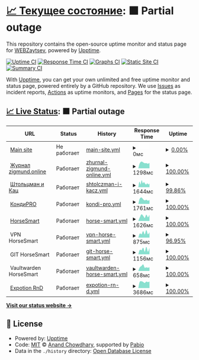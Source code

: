 # [📈 Текущее состояние](https://up.zaitsv.dev): <!--live status--> **🟧 Partial outage**

This repository contains the open-source uptime monitor and status page for [WEBZaytsev](https://webzaytsev.ru), powered by [Upptime](https://github.com/upptime/upptime).

[![Uptime CI](https://github.com/WEBzaytsev/upptime/workflows/Uptime%20CI/badge.svg)](https://github.com/WEBzaytsev/upptime/actions?query=workflow%3A%22Uptime+CI%22)
[![Response Time CI](https://github.com/WEBzaytsev/upptime/workflows/Response%20Time%20CI/badge.svg)](https://github.com/WEBzaytsev/upptime/actions?query=workflow%3A%22Response+Time+CI%22)
[![Graphs CI](https://github.com/WEBzaytsev/upptime/workflows/Graphs%20CI/badge.svg)](https://github.com/WEBzaytsev/upptime/actions?query=workflow%3A%22Graphs+CI%22)
[![Static Site CI](https://github.com/WEBzaytsev/upptime/workflows/Static%20Site%20CI/badge.svg)](https://github.com/WEBzaytsev/upptime/actions?query=workflow%3A%22Static+Site+CI%22)
[![Summary CI](https://github.com/WEBzaytsev/upptime/workflows/Summary%20CI/badge.svg)](https://github.com/WEBzaytsev/upptime/actions?query=workflow%3A%22Summary+CI%22)

With [Upptime](https://upptime.js.org), you can get your own unlimited and free uptime monitor and status page, powered entirely by a GitHub repository. We use [Issues](https://github.com/WEBzaytsev/upptime/issues) as incident reports, [Actions](https://github.com/WEBzaytsev/upptime/actions) as uptime monitors, and [Pages](https://up.zaitsv.dev) for the status page.

## [📈 Live Status](https://demo.upptime.js.org): <!--live status--> **🟧 Partial outage**

<!--start: status pages-->
<!-- This summary is generated by Upptime (https://github.com/upptime/upptime) -->
<!-- Do not edit this manually, your changes will be overwritten -->
<!-- prettier-ignore -->
| URL | Status | History | Response Time | Uptime |
| --- | ------ | ------- | ------------- | ------ |
| <img alt="" src="https://icons.duckduckgo.com/ip3/webzaytsev.ru.ico" height="13"> [Main site](https://webzaytsev.ru) | Не работает | [main-site.yml](https://github.com/WEBzaytsev/upptime/commits/HEAD/history/main-site.yml) | <details><summary><img alt="Response time graph" src="./graphs/main-site/response-time-week.png" height="20"> 0мс</summary><br><a href="https://up.zaitsv.dev/history/main-site"><img alt="Response time 1557" src="https://img.shields.io/endpoint?url=https%3A%2F%2Fraw.githubusercontent.com%2FWEBzaytsev%2Fupptime%2FHEAD%2Fapi%2Fmain-site%2Fresponse-time.json"></a><br><a href="https://up.zaitsv.dev/history/main-site"><img alt="24-hour response time 0" src="https://img.shields.io/endpoint?url=https%3A%2F%2Fraw.githubusercontent.com%2FWEBzaytsev%2Fupptime%2FHEAD%2Fapi%2Fmain-site%2Fresponse-time-day.json"></a><br><a href="https://up.zaitsv.dev/history/main-site"><img alt="7-day response time 0" src="https://img.shields.io/endpoint?url=https%3A%2F%2Fraw.githubusercontent.com%2FWEBzaytsev%2Fupptime%2FHEAD%2Fapi%2Fmain-site%2Fresponse-time-week.json"></a><br><a href="https://up.zaitsv.dev/history/main-site"><img alt="30-day response time 1251" src="https://img.shields.io/endpoint?url=https%3A%2F%2Fraw.githubusercontent.com%2FWEBzaytsev%2Fupptime%2FHEAD%2Fapi%2Fmain-site%2Fresponse-time-month.json"></a><br><a href="https://up.zaitsv.dev/history/main-site"><img alt="1-year response time 1557" src="https://img.shields.io/endpoint?url=https%3A%2F%2Fraw.githubusercontent.com%2FWEBzaytsev%2Fupptime%2FHEAD%2Fapi%2Fmain-site%2Fresponse-time-year.json"></a></details> | <details><summary><a href="https://up.zaitsv.dev/history/main-site">0.00%</a></summary><a href="https://up.zaitsv.dev/history/main-site"><img alt="All-time uptime 85.81%" src="https://img.shields.io/endpoint?url=https%3A%2F%2Fraw.githubusercontent.com%2FWEBzaytsev%2Fupptime%2FHEAD%2Fapi%2Fmain-site%2Fuptime.json"></a><br><a href="https://up.zaitsv.dev/history/main-site"><img alt="24-hour uptime 0.00%" src="https://img.shields.io/endpoint?url=https%3A%2F%2Fraw.githubusercontent.com%2FWEBzaytsev%2Fupptime%2FHEAD%2Fapi%2Fmain-site%2Fuptime-day.json"></a><br><a href="https://up.zaitsv.dev/history/main-site"><img alt="7-day uptime 0.00%" src="https://img.shields.io/endpoint?url=https%3A%2F%2Fraw.githubusercontent.com%2FWEBzaytsev%2Fupptime%2FHEAD%2Fapi%2Fmain-site%2Fuptime-week.json"></a><br><a href="https://up.zaitsv.dev/history/main-site"><img alt="30-day uptime 64.66%" src="https://img.shields.io/endpoint?url=https%3A%2F%2Fraw.githubusercontent.com%2FWEBzaytsev%2Fupptime%2FHEAD%2Fapi%2Fmain-site%2Fuptime-month.json"></a><br><a href="https://up.zaitsv.dev/history/main-site"><img alt="1-year uptime 85.81%" src="https://img.shields.io/endpoint?url=https%3A%2F%2Fraw.githubusercontent.com%2FWEBzaytsev%2Fupptime%2FHEAD%2Fapi%2Fmain-site%2Fuptime-year.json"></a></details>
| <img alt="" src="https://icons.duckduckgo.com/ip3/zigmund.online.ico" height="13"> [Журнал zigmund.online](https://zigmund.online/journal) | Работает | [zhurnal-zigmund-online.yml](https://github.com/WEBzaytsev/upptime/commits/HEAD/history/zhurnal-zigmund-online.yml) | <details><summary><img alt="Response time graph" src="./graphs/zhurnal-zigmund-online/response-time-week.png" height="20"> 1298мс</summary><br><a href="https://up.zaitsv.dev/history/zhurnal-zigmund-online"><img alt="Response time 1401" src="https://img.shields.io/endpoint?url=https%3A%2F%2Fraw.githubusercontent.com%2FWEBzaytsev%2Fupptime%2FHEAD%2Fapi%2Fzhurnal-zigmund-online%2Fresponse-time.json"></a><br><a href="https://up.zaitsv.dev/history/zhurnal-zigmund-online"><img alt="24-hour response time 1278" src="https://img.shields.io/endpoint?url=https%3A%2F%2Fraw.githubusercontent.com%2FWEBzaytsev%2Fupptime%2FHEAD%2Fapi%2Fzhurnal-zigmund-online%2Fresponse-time-day.json"></a><br><a href="https://up.zaitsv.dev/history/zhurnal-zigmund-online"><img alt="7-day response time 1298" src="https://img.shields.io/endpoint?url=https%3A%2F%2Fraw.githubusercontent.com%2FWEBzaytsev%2Fupptime%2FHEAD%2Fapi%2Fzhurnal-zigmund-online%2Fresponse-time-week.json"></a><br><a href="https://up.zaitsv.dev/history/zhurnal-zigmund-online"><img alt="30-day response time 1367" src="https://img.shields.io/endpoint?url=https%3A%2F%2Fraw.githubusercontent.com%2FWEBzaytsev%2Fupptime%2FHEAD%2Fapi%2Fzhurnal-zigmund-online%2Fresponse-time-month.json"></a><br><a href="https://up.zaitsv.dev/history/zhurnal-zigmund-online"><img alt="1-year response time 1401" src="https://img.shields.io/endpoint?url=https%3A%2F%2Fraw.githubusercontent.com%2FWEBzaytsev%2Fupptime%2FHEAD%2Fapi%2Fzhurnal-zigmund-online%2Fresponse-time-year.json"></a></details> | <details><summary><a href="https://up.zaitsv.dev/history/zhurnal-zigmund-online">100.00%</a></summary><a href="https://up.zaitsv.dev/history/zhurnal-zigmund-online"><img alt="All-time uptime 99.81%" src="https://img.shields.io/endpoint?url=https%3A%2F%2Fraw.githubusercontent.com%2FWEBzaytsev%2Fupptime%2FHEAD%2Fapi%2Fzhurnal-zigmund-online%2Fuptime.json"></a><br><a href="https://up.zaitsv.dev/history/zhurnal-zigmund-online"><img alt="24-hour uptime 100.00%" src="https://img.shields.io/endpoint?url=https%3A%2F%2Fraw.githubusercontent.com%2FWEBzaytsev%2Fupptime%2FHEAD%2Fapi%2Fzhurnal-zigmund-online%2Fuptime-day.json"></a><br><a href="https://up.zaitsv.dev/history/zhurnal-zigmund-online"><img alt="7-day uptime 100.00%" src="https://img.shields.io/endpoint?url=https%3A%2F%2Fraw.githubusercontent.com%2FWEBzaytsev%2Fupptime%2FHEAD%2Fapi%2Fzhurnal-zigmund-online%2Fuptime-week.json"></a><br><a href="https://up.zaitsv.dev/history/zhurnal-zigmund-online"><img alt="30-day uptime 99.91%" src="https://img.shields.io/endpoint?url=https%3A%2F%2Fraw.githubusercontent.com%2FWEBzaytsev%2Fupptime%2FHEAD%2Fapi%2Fzhurnal-zigmund-online%2Fuptime-month.json"></a><br><a href="https://up.zaitsv.dev/history/zhurnal-zigmund-online"><img alt="1-year uptime 99.81%" src="https://img.shields.io/endpoint?url=https%3A%2F%2Fraw.githubusercontent.com%2FWEBzaytsev%2Fupptime%2FHEAD%2Fapi%2Fzhurnal-zigmund-online%2Fuptime-year.json"></a></details>
| <img alt="" src="https://icons.duckduckgo.com/ip3/katz.ru.ico" height="13"> [Штольцман и Кац](https://katz.ru) | Работает | [shtolczman-i-kacz.yml](https://github.com/WEBzaytsev/upptime/commits/HEAD/history/shtolczman-i-kacz.yml) | <details><summary><img alt="Response time graph" src="./graphs/shtolczman-i-kacz/response-time-week.png" height="20"> 1644мс</summary><br><a href="https://up.zaitsv.dev/history/shtolczman-i-kacz"><img alt="Response time 1753" src="https://img.shields.io/endpoint?url=https%3A%2F%2Fraw.githubusercontent.com%2FWEBzaytsev%2Fupptime%2FHEAD%2Fapi%2Fshtolczman-i-kacz%2Fresponse-time.json"></a><br><a href="https://up.zaitsv.dev/history/shtolczman-i-kacz"><img alt="24-hour response time 1757" src="https://img.shields.io/endpoint?url=https%3A%2F%2Fraw.githubusercontent.com%2FWEBzaytsev%2Fupptime%2FHEAD%2Fapi%2Fshtolczman-i-kacz%2Fresponse-time-day.json"></a><br><a href="https://up.zaitsv.dev/history/shtolczman-i-kacz"><img alt="7-day response time 1644" src="https://img.shields.io/endpoint?url=https%3A%2F%2Fraw.githubusercontent.com%2FWEBzaytsev%2Fupptime%2FHEAD%2Fapi%2Fshtolczman-i-kacz%2Fresponse-time-week.json"></a><br><a href="https://up.zaitsv.dev/history/shtolczman-i-kacz"><img alt="30-day response time 1735" src="https://img.shields.io/endpoint?url=https%3A%2F%2Fraw.githubusercontent.com%2FWEBzaytsev%2Fupptime%2FHEAD%2Fapi%2Fshtolczman-i-kacz%2Fresponse-time-month.json"></a><br><a href="https://up.zaitsv.dev/history/shtolczman-i-kacz"><img alt="1-year response time 1753" src="https://img.shields.io/endpoint?url=https%3A%2F%2Fraw.githubusercontent.com%2FWEBzaytsev%2Fupptime%2FHEAD%2Fapi%2Fshtolczman-i-kacz%2Fresponse-time-year.json"></a></details> | <details><summary><a href="https://up.zaitsv.dev/history/shtolczman-i-kacz">99.86%</a></summary><a href="https://up.zaitsv.dev/history/shtolczman-i-kacz"><img alt="All-time uptime 99.92%" src="https://img.shields.io/endpoint?url=https%3A%2F%2Fraw.githubusercontent.com%2FWEBzaytsev%2Fupptime%2FHEAD%2Fapi%2Fshtolczman-i-kacz%2Fuptime.json"></a><br><a href="https://up.zaitsv.dev/history/shtolczman-i-kacz"><img alt="24-hour uptime 99.05%" src="https://img.shields.io/endpoint?url=https%3A%2F%2Fraw.githubusercontent.com%2FWEBzaytsev%2Fupptime%2FHEAD%2Fapi%2Fshtolczman-i-kacz%2Fuptime-day.json"></a><br><a href="https://up.zaitsv.dev/history/shtolczman-i-kacz"><img alt="7-day uptime 99.86%" src="https://img.shields.io/endpoint?url=https%3A%2F%2Fraw.githubusercontent.com%2FWEBzaytsev%2Fupptime%2FHEAD%2Fapi%2Fshtolczman-i-kacz%2Fuptime-week.json"></a><br><a href="https://up.zaitsv.dev/history/shtolczman-i-kacz"><img alt="30-day uptime 99.92%" src="https://img.shields.io/endpoint?url=https%3A%2F%2Fraw.githubusercontent.com%2FWEBzaytsev%2Fupptime%2FHEAD%2Fapi%2Fshtolczman-i-kacz%2Fuptime-month.json"></a><br><a href="https://up.zaitsv.dev/history/shtolczman-i-kacz"><img alt="1-year uptime 99.92%" src="https://img.shields.io/endpoint?url=https%3A%2F%2Fraw.githubusercontent.com%2FWEBzaytsev%2Fupptime%2FHEAD%2Fapi%2Fshtolczman-i-kacz%2Fuptime-year.json"></a></details>
| <img alt="" src="https://icons.duckduckgo.com/ip3/bestsurprise.ru.ico" height="13"> [КондиPRO](https://bestsurprise.ru) | Работает | [kondi-pro.yml](https://github.com/WEBzaytsev/upptime/commits/HEAD/history/kondi-pro.yml) | <details><summary><img alt="Response time graph" src="./graphs/kondi-pro/response-time-week.png" height="20"> 1761мс</summary><br><a href="https://up.zaitsv.dev/history/kondi-pro"><img alt="Response time 1820" src="https://img.shields.io/endpoint?url=https%3A%2F%2Fraw.githubusercontent.com%2FWEBzaytsev%2Fupptime%2FHEAD%2Fapi%2Fkondi-pro%2Fresponse-time.json"></a><br><a href="https://up.zaitsv.dev/history/kondi-pro"><img alt="24-hour response time 1512" src="https://img.shields.io/endpoint?url=https%3A%2F%2Fraw.githubusercontent.com%2FWEBzaytsev%2Fupptime%2FHEAD%2Fapi%2Fkondi-pro%2Fresponse-time-day.json"></a><br><a href="https://up.zaitsv.dev/history/kondi-pro"><img alt="7-day response time 1761" src="https://img.shields.io/endpoint?url=https%3A%2F%2Fraw.githubusercontent.com%2FWEBzaytsev%2Fupptime%2FHEAD%2Fapi%2Fkondi-pro%2Fresponse-time-week.json"></a><br><a href="https://up.zaitsv.dev/history/kondi-pro"><img alt="30-day response time 1907" src="https://img.shields.io/endpoint?url=https%3A%2F%2Fraw.githubusercontent.com%2FWEBzaytsev%2Fupptime%2FHEAD%2Fapi%2Fkondi-pro%2Fresponse-time-month.json"></a><br><a href="https://up.zaitsv.dev/history/kondi-pro"><img alt="1-year response time 1820" src="https://img.shields.io/endpoint?url=https%3A%2F%2Fraw.githubusercontent.com%2FWEBzaytsev%2Fupptime%2FHEAD%2Fapi%2Fkondi-pro%2Fresponse-time-year.json"></a></details> | <details><summary><a href="https://up.zaitsv.dev/history/kondi-pro">100.00%</a></summary><a href="https://up.zaitsv.dev/history/kondi-pro"><img alt="All-time uptime 99.97%" src="https://img.shields.io/endpoint?url=https%3A%2F%2Fraw.githubusercontent.com%2FWEBzaytsev%2Fupptime%2FHEAD%2Fapi%2Fkondi-pro%2Fuptime.json"></a><br><a href="https://up.zaitsv.dev/history/kondi-pro"><img alt="24-hour uptime 100.00%" src="https://img.shields.io/endpoint?url=https%3A%2F%2Fraw.githubusercontent.com%2FWEBzaytsev%2Fupptime%2FHEAD%2Fapi%2Fkondi-pro%2Fuptime-day.json"></a><br><a href="https://up.zaitsv.dev/history/kondi-pro"><img alt="7-day uptime 100.00%" src="https://img.shields.io/endpoint?url=https%3A%2F%2Fraw.githubusercontent.com%2FWEBzaytsev%2Fupptime%2FHEAD%2Fapi%2Fkondi-pro%2Fuptime-week.json"></a><br><a href="https://up.zaitsv.dev/history/kondi-pro"><img alt="30-day uptime 100.00%" src="https://img.shields.io/endpoint?url=https%3A%2F%2Fraw.githubusercontent.com%2FWEBzaytsev%2Fupptime%2FHEAD%2Fapi%2Fkondi-pro%2Fuptime-month.json"></a><br><a href="https://up.zaitsv.dev/history/kondi-pro"><img alt="1-year uptime 99.97%" src="https://img.shields.io/endpoint?url=https%3A%2F%2Fraw.githubusercontent.com%2FWEBzaytsev%2Fupptime%2FHEAD%2Fapi%2Fkondi-pro%2Fuptime-year.json"></a></details>
| <img alt="" src="https://icons.duckduckgo.com/ip3/horsesmart.store.ico" height="13"> [HorseSmart](https://horsesmart.store) | Работает | [horse-smart.yml](https://github.com/WEBzaytsev/upptime/commits/HEAD/history/horse-smart.yml) | <details><summary><img alt="Response time graph" src="./graphs/horse-smart/response-time-week.png" height="20"> 1626мс</summary><br><a href="https://up.zaitsv.dev/history/horse-smart"><img alt="Response time 1483" src="https://img.shields.io/endpoint?url=https%3A%2F%2Fraw.githubusercontent.com%2FWEBzaytsev%2Fupptime%2FHEAD%2Fapi%2Fhorse-smart%2Fresponse-time.json"></a><br><a href="https://up.zaitsv.dev/history/horse-smart"><img alt="24-hour response time 1973" src="https://img.shields.io/endpoint?url=https%3A%2F%2Fraw.githubusercontent.com%2FWEBzaytsev%2Fupptime%2FHEAD%2Fapi%2Fhorse-smart%2Fresponse-time-day.json"></a><br><a href="https://up.zaitsv.dev/history/horse-smart"><img alt="7-day response time 1626" src="https://img.shields.io/endpoint?url=https%3A%2F%2Fraw.githubusercontent.com%2FWEBzaytsev%2Fupptime%2FHEAD%2Fapi%2Fhorse-smart%2Fresponse-time-week.json"></a><br><a href="https://up.zaitsv.dev/history/horse-smart"><img alt="30-day response time 1544" src="https://img.shields.io/endpoint?url=https%3A%2F%2Fraw.githubusercontent.com%2FWEBzaytsev%2Fupptime%2FHEAD%2Fapi%2Fhorse-smart%2Fresponse-time-month.json"></a><br><a href="https://up.zaitsv.dev/history/horse-smart"><img alt="1-year response time 1483" src="https://img.shields.io/endpoint?url=https%3A%2F%2Fraw.githubusercontent.com%2FWEBzaytsev%2Fupptime%2FHEAD%2Fapi%2Fhorse-smart%2Fresponse-time-year.json"></a></details> | <details><summary><a href="https://up.zaitsv.dev/history/horse-smart">100.00%</a></summary><a href="https://up.zaitsv.dev/history/horse-smart"><img alt="All-time uptime 99.89%" src="https://img.shields.io/endpoint?url=https%3A%2F%2Fraw.githubusercontent.com%2FWEBzaytsev%2Fupptime%2FHEAD%2Fapi%2Fhorse-smart%2Fuptime.json"></a><br><a href="https://up.zaitsv.dev/history/horse-smart"><img alt="24-hour uptime 100.00%" src="https://img.shields.io/endpoint?url=https%3A%2F%2Fraw.githubusercontent.com%2FWEBzaytsev%2Fupptime%2FHEAD%2Fapi%2Fhorse-smart%2Fuptime-day.json"></a><br><a href="https://up.zaitsv.dev/history/horse-smart"><img alt="7-day uptime 100.00%" src="https://img.shields.io/endpoint?url=https%3A%2F%2Fraw.githubusercontent.com%2FWEBzaytsev%2Fupptime%2FHEAD%2Fapi%2Fhorse-smart%2Fuptime-week.json"></a><br><a href="https://up.zaitsv.dev/history/horse-smart"><img alt="30-day uptime 100.00%" src="https://img.shields.io/endpoint?url=https%3A%2F%2Fraw.githubusercontent.com%2FWEBzaytsev%2Fupptime%2FHEAD%2Fapi%2Fhorse-smart%2Fuptime-month.json"></a><br><a href="https://up.zaitsv.dev/history/horse-smart"><img alt="1-year uptime 99.89%" src="https://img.shields.io/endpoint?url=https%3A%2F%2Fraw.githubusercontent.com%2FWEBzaytsev%2Fupptime%2FHEAD%2Fapi%2Fhorse-smart%2Fuptime-year.json"></a></details>
| <img alt="" src="https://icons.duckduckgo.com/ip3/null.ico" height="13"> VPN HorseSmart | Работает | [vpn-horse-smart.yml](https://github.com/WEBzaytsev/upptime/commits/HEAD/history/vpn-horse-smart.yml) | <details><summary><img alt="Response time graph" src="./graphs/vpn-horse-smart/response-time-week.png" height="20"> 875мс</summary><br><a href="https://up.zaitsv.dev/history/vpn-horse-smart"><img alt="Response time 1046" src="https://img.shields.io/endpoint?url=https%3A%2F%2Fraw.githubusercontent.com%2FWEBzaytsev%2Fupptime%2FHEAD%2Fapi%2Fvpn-horse-smart%2Fresponse-time.json"></a><br><a href="https://up.zaitsv.dev/history/vpn-horse-smart"><img alt="24-hour response time 962" src="https://img.shields.io/endpoint?url=https%3A%2F%2Fraw.githubusercontent.com%2FWEBzaytsev%2Fupptime%2FHEAD%2Fapi%2Fvpn-horse-smart%2Fresponse-time-day.json"></a><br><a href="https://up.zaitsv.dev/history/vpn-horse-smart"><img alt="7-day response time 875" src="https://img.shields.io/endpoint?url=https%3A%2F%2Fraw.githubusercontent.com%2FWEBzaytsev%2Fupptime%2FHEAD%2Fapi%2Fvpn-horse-smart%2Fresponse-time-week.json"></a><br><a href="https://up.zaitsv.dev/history/vpn-horse-smart"><img alt="30-day response time 1162" src="https://img.shields.io/endpoint?url=https%3A%2F%2Fraw.githubusercontent.com%2FWEBzaytsev%2Fupptime%2FHEAD%2Fapi%2Fvpn-horse-smart%2Fresponse-time-month.json"></a><br><a href="https://up.zaitsv.dev/history/vpn-horse-smart"><img alt="1-year response time 1046" src="https://img.shields.io/endpoint?url=https%3A%2F%2Fraw.githubusercontent.com%2FWEBzaytsev%2Fupptime%2FHEAD%2Fapi%2Fvpn-horse-smart%2Fresponse-time-year.json"></a></details> | <details><summary><a href="https://up.zaitsv.dev/history/vpn-horse-smart">96.95%</a></summary><a href="https://up.zaitsv.dev/history/vpn-horse-smart"><img alt="All-time uptime 99.42%" src="https://img.shields.io/endpoint?url=https%3A%2F%2Fraw.githubusercontent.com%2FWEBzaytsev%2Fupptime%2FHEAD%2Fapi%2Fvpn-horse-smart%2Fuptime.json"></a><br><a href="https://up.zaitsv.dev/history/vpn-horse-smart"><img alt="24-hour uptime 100.00%" src="https://img.shields.io/endpoint?url=https%3A%2F%2Fraw.githubusercontent.com%2FWEBzaytsev%2Fupptime%2FHEAD%2Fapi%2Fvpn-horse-smart%2Fuptime-day.json"></a><br><a href="https://up.zaitsv.dev/history/vpn-horse-smart"><img alt="7-day uptime 96.95%" src="https://img.shields.io/endpoint?url=https%3A%2F%2Fraw.githubusercontent.com%2FWEBzaytsev%2Fupptime%2FHEAD%2Fapi%2Fvpn-horse-smart%2Fuptime-week.json"></a><br><a href="https://up.zaitsv.dev/history/vpn-horse-smart"><img alt="30-day uptime 99.30%" src="https://img.shields.io/endpoint?url=https%3A%2F%2Fraw.githubusercontent.com%2FWEBzaytsev%2Fupptime%2FHEAD%2Fapi%2Fvpn-horse-smart%2Fuptime-month.json"></a><br><a href="https://up.zaitsv.dev/history/vpn-horse-smart"><img alt="1-year uptime 99.42%" src="https://img.shields.io/endpoint?url=https%3A%2F%2Fraw.githubusercontent.com%2FWEBzaytsev%2Fupptime%2FHEAD%2Fapi%2Fvpn-horse-smart%2Fuptime-year.json"></a></details>
| <img alt="" src="https://icons.duckduckgo.com/ip3/null.ico" height="13"> GIT HorseSmart | Работает | [git-horse-smart.yml](https://github.com/WEBzaytsev/upptime/commits/HEAD/history/git-horse-smart.yml) | <details><summary><img alt="Response time graph" src="./graphs/git-horse-smart/response-time-week.png" height="20"> 1156мс</summary><br><a href="https://up.zaitsv.dev/history/git-horse-smart"><img alt="Response time 1002" src="https://img.shields.io/endpoint?url=https%3A%2F%2Fraw.githubusercontent.com%2FWEBzaytsev%2Fupptime%2FHEAD%2Fapi%2Fgit-horse-smart%2Fresponse-time.json"></a><br><a href="https://up.zaitsv.dev/history/git-horse-smart"><img alt="24-hour response time 1490" src="https://img.shields.io/endpoint?url=https%3A%2F%2Fraw.githubusercontent.com%2FWEBzaytsev%2Fupptime%2FHEAD%2Fapi%2Fgit-horse-smart%2Fresponse-time-day.json"></a><br><a href="https://up.zaitsv.dev/history/git-horse-smart"><img alt="7-day response time 1156" src="https://img.shields.io/endpoint?url=https%3A%2F%2Fraw.githubusercontent.com%2FWEBzaytsev%2Fupptime%2FHEAD%2Fapi%2Fgit-horse-smart%2Fresponse-time-week.json"></a><br><a href="https://up.zaitsv.dev/history/git-horse-smart"><img alt="30-day response time 1005" src="https://img.shields.io/endpoint?url=https%3A%2F%2Fraw.githubusercontent.com%2FWEBzaytsev%2Fupptime%2FHEAD%2Fapi%2Fgit-horse-smart%2Fresponse-time-month.json"></a><br><a href="https://up.zaitsv.dev/history/git-horse-smart"><img alt="1-year response time 1002" src="https://img.shields.io/endpoint?url=https%3A%2F%2Fraw.githubusercontent.com%2FWEBzaytsev%2Fupptime%2FHEAD%2Fapi%2Fgit-horse-smart%2Fresponse-time-year.json"></a></details> | <details><summary><a href="https://up.zaitsv.dev/history/git-horse-smart">100.00%</a></summary><a href="https://up.zaitsv.dev/history/git-horse-smart"><img alt="All-time uptime 100.00%" src="https://img.shields.io/endpoint?url=https%3A%2F%2Fraw.githubusercontent.com%2FWEBzaytsev%2Fupptime%2FHEAD%2Fapi%2Fgit-horse-smart%2Fuptime.json"></a><br><a href="https://up.zaitsv.dev/history/git-horse-smart"><img alt="24-hour uptime 100.00%" src="https://img.shields.io/endpoint?url=https%3A%2F%2Fraw.githubusercontent.com%2FWEBzaytsev%2Fupptime%2FHEAD%2Fapi%2Fgit-horse-smart%2Fuptime-day.json"></a><br><a href="https://up.zaitsv.dev/history/git-horse-smart"><img alt="7-day uptime 100.00%" src="https://img.shields.io/endpoint?url=https%3A%2F%2Fraw.githubusercontent.com%2FWEBzaytsev%2Fupptime%2FHEAD%2Fapi%2Fgit-horse-smart%2Fuptime-week.json"></a><br><a href="https://up.zaitsv.dev/history/git-horse-smart"><img alt="30-day uptime 100.00%" src="https://img.shields.io/endpoint?url=https%3A%2F%2Fraw.githubusercontent.com%2FWEBzaytsev%2Fupptime%2FHEAD%2Fapi%2Fgit-horse-smart%2Fuptime-month.json"></a><br><a href="https://up.zaitsv.dev/history/git-horse-smart"><img alt="1-year uptime 100.00%" src="https://img.shields.io/endpoint?url=https%3A%2F%2Fraw.githubusercontent.com%2FWEBzaytsev%2Fupptime%2FHEAD%2Fapi%2Fgit-horse-smart%2Fuptime-year.json"></a></details>
| <img alt="" src="https://icons.duckduckgo.com/ip3/null.ico" height="13"> Vaultwarden HorseSmart | Работает | [vaultwarden-horse-smart.yml](https://github.com/WEBzaytsev/upptime/commits/HEAD/history/vaultwarden-horse-smart.yml) | <details><summary><img alt="Response time graph" src="./graphs/vaultwarden-horse-smart/response-time-week.png" height="20"> 658мс</summary><br><a href="https://up.zaitsv.dev/history/vaultwarden-horse-smart"><img alt="Response time 760" src="https://img.shields.io/endpoint?url=https%3A%2F%2Fraw.githubusercontent.com%2FWEBzaytsev%2Fupptime%2FHEAD%2Fapi%2Fvaultwarden-horse-smart%2Fresponse-time.json"></a><br><a href="https://up.zaitsv.dev/history/vaultwarden-horse-smart"><img alt="24-hour response time 583" src="https://img.shields.io/endpoint?url=https%3A%2F%2Fraw.githubusercontent.com%2FWEBzaytsev%2Fupptime%2FHEAD%2Fapi%2Fvaultwarden-horse-smart%2Fresponse-time-day.json"></a><br><a href="https://up.zaitsv.dev/history/vaultwarden-horse-smart"><img alt="7-day response time 658" src="https://img.shields.io/endpoint?url=https%3A%2F%2Fraw.githubusercontent.com%2FWEBzaytsev%2Fupptime%2FHEAD%2Fapi%2Fvaultwarden-horse-smart%2Fresponse-time-week.json"></a><br><a href="https://up.zaitsv.dev/history/vaultwarden-horse-smart"><img alt="30-day response time 770" src="https://img.shields.io/endpoint?url=https%3A%2F%2Fraw.githubusercontent.com%2FWEBzaytsev%2Fupptime%2FHEAD%2Fapi%2Fvaultwarden-horse-smart%2Fresponse-time-month.json"></a><br><a href="https://up.zaitsv.dev/history/vaultwarden-horse-smart"><img alt="1-year response time 760" src="https://img.shields.io/endpoint?url=https%3A%2F%2Fraw.githubusercontent.com%2FWEBzaytsev%2Fupptime%2FHEAD%2Fapi%2Fvaultwarden-horse-smart%2Fresponse-time-year.json"></a></details> | <details><summary><a href="https://up.zaitsv.dev/history/vaultwarden-horse-smart">100.00%</a></summary><a href="https://up.zaitsv.dev/history/vaultwarden-horse-smart"><img alt="All-time uptime 100.00%" src="https://img.shields.io/endpoint?url=https%3A%2F%2Fraw.githubusercontent.com%2FWEBzaytsev%2Fupptime%2FHEAD%2Fapi%2Fvaultwarden-horse-smart%2Fuptime.json"></a><br><a href="https://up.zaitsv.dev/history/vaultwarden-horse-smart"><img alt="24-hour uptime 100.00%" src="https://img.shields.io/endpoint?url=https%3A%2F%2Fraw.githubusercontent.com%2FWEBzaytsev%2Fupptime%2FHEAD%2Fapi%2Fvaultwarden-horse-smart%2Fuptime-day.json"></a><br><a href="https://up.zaitsv.dev/history/vaultwarden-horse-smart"><img alt="7-day uptime 100.00%" src="https://img.shields.io/endpoint?url=https%3A%2F%2Fraw.githubusercontent.com%2FWEBzaytsev%2Fupptime%2FHEAD%2Fapi%2Fvaultwarden-horse-smart%2Fuptime-week.json"></a><br><a href="https://up.zaitsv.dev/history/vaultwarden-horse-smart"><img alt="30-day uptime 100.00%" src="https://img.shields.io/endpoint?url=https%3A%2F%2Fraw.githubusercontent.com%2FWEBzaytsev%2Fupptime%2FHEAD%2Fapi%2Fvaultwarden-horse-smart%2Fuptime-month.json"></a><br><a href="https://up.zaitsv.dev/history/vaultwarden-horse-smart"><img alt="1-year uptime 100.00%" src="https://img.shields.io/endpoint?url=https%3A%2F%2Fraw.githubusercontent.com%2FWEBzaytsev%2Fupptime%2FHEAD%2Fapi%2Fvaultwarden-horse-smart%2Fuptime-year.json"></a></details>
| <img alt="" src="https://icons.duckduckgo.com/ip3/expotion.tech.ico" height="13"> [Expotion RnD](https://expotion.tech) | Работает | [expotion-rn-d.yml](https://github.com/WEBzaytsev/upptime/commits/HEAD/history/expotion-rn-d.yml) | <details><summary><img alt="Response time graph" src="./graphs/expotion-rn-d/response-time-week.png" height="20"> 3686мс</summary><br><a href="https://up.zaitsv.dev/history/expotion-rn-d"><img alt="Response time 3573" src="https://img.shields.io/endpoint?url=https%3A%2F%2Fraw.githubusercontent.com%2FWEBzaytsev%2Fupptime%2FHEAD%2Fapi%2Fexpotion-rn-d%2Fresponse-time.json"></a><br><a href="https://up.zaitsv.dev/history/expotion-rn-d"><img alt="24-hour response time 3866" src="https://img.shields.io/endpoint?url=https%3A%2F%2Fraw.githubusercontent.com%2FWEBzaytsev%2Fupptime%2FHEAD%2Fapi%2Fexpotion-rn-d%2Fresponse-time-day.json"></a><br><a href="https://up.zaitsv.dev/history/expotion-rn-d"><img alt="7-day response time 3686" src="https://img.shields.io/endpoint?url=https%3A%2F%2Fraw.githubusercontent.com%2FWEBzaytsev%2Fupptime%2FHEAD%2Fapi%2Fexpotion-rn-d%2Fresponse-time-week.json"></a><br><a href="https://up.zaitsv.dev/history/expotion-rn-d"><img alt="30-day response time 3574" src="https://img.shields.io/endpoint?url=https%3A%2F%2Fraw.githubusercontent.com%2FWEBzaytsev%2Fupptime%2FHEAD%2Fapi%2Fexpotion-rn-d%2Fresponse-time-month.json"></a><br><a href="https://up.zaitsv.dev/history/expotion-rn-d"><img alt="1-year response time 3573" src="https://img.shields.io/endpoint?url=https%3A%2F%2Fraw.githubusercontent.com%2FWEBzaytsev%2Fupptime%2FHEAD%2Fapi%2Fexpotion-rn-d%2Fresponse-time-year.json"></a></details> | <details><summary><a href="https://up.zaitsv.dev/history/expotion-rn-d">100.00%</a></summary><a href="https://up.zaitsv.dev/history/expotion-rn-d"><img alt="All-time uptime 99.98%" src="https://img.shields.io/endpoint?url=https%3A%2F%2Fraw.githubusercontent.com%2FWEBzaytsev%2Fupptime%2FHEAD%2Fapi%2Fexpotion-rn-d%2Fuptime.json"></a><br><a href="https://up.zaitsv.dev/history/expotion-rn-d"><img alt="24-hour uptime 100.00%" src="https://img.shields.io/endpoint?url=https%3A%2F%2Fraw.githubusercontent.com%2FWEBzaytsev%2Fupptime%2FHEAD%2Fapi%2Fexpotion-rn-d%2Fuptime-day.json"></a><br><a href="https://up.zaitsv.dev/history/expotion-rn-d"><img alt="7-day uptime 100.00%" src="https://img.shields.io/endpoint?url=https%3A%2F%2Fraw.githubusercontent.com%2FWEBzaytsev%2Fupptime%2FHEAD%2Fapi%2Fexpotion-rn-d%2Fuptime-week.json"></a><br><a href="https://up.zaitsv.dev/history/expotion-rn-d"><img alt="30-day uptime 99.97%" src="https://img.shields.io/endpoint?url=https%3A%2F%2Fraw.githubusercontent.com%2FWEBzaytsev%2Fupptime%2FHEAD%2Fapi%2Fexpotion-rn-d%2Fuptime-month.json"></a><br><a href="https://up.zaitsv.dev/history/expotion-rn-d"><img alt="1-year uptime 99.98%" src="https://img.shields.io/endpoint?url=https%3A%2F%2Fraw.githubusercontent.com%2FWEBzaytsev%2Fupptime%2FHEAD%2Fapi%2Fexpotion-rn-d%2Fuptime-year.json"></a></details>

<!--end: status pages-->

[**Visit our status website →**](https://up.zaitsv.dev)

## 📄 License

- Powered by: [Upptime](https://github.com/upptime/upptime)
- Code: [MIT](./LICENSE) © [Anand Chowdhary](https://anandchowdhary.com), supported by [Pabio](https://pabio.com)
- Data in the `./history` directory: [Open Database License](https://opendatacommons.org/licenses/odbl/1-0/)

